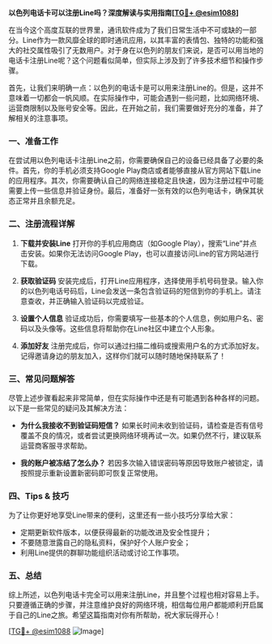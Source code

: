 **以色列电话卡可以注册Line吗？深度解读与实用指南[[TG💪+ @esim1088](https://t.me/s/esim1088)]**

在当今这个高度互联的世界里，通讯软件成为了我们日常生活中不可或缺的一部分。Line作为一款风靡全球的即时通讯应用，以其丰富的表情包、独特的功能和强大的社交属性吸引了无数用户。对于身在以色列的朋友们来说，是否可以用当地的电话卡注册Line呢？这个问题看似简单，但实际上涉及到了许多技术细节和操作步骤。

首先，让我们来明确一点：以色列的电话卡是可以用来注册Line的。但是，这并不意味着一切都会一帆风顺。在实际操作中，可能会遇到一些问题，比如网络环境、运营商限制以及账号安全等。因此，在开始之前，我们需要做好充分的准备，并了解相关的注意事项。

### 一、准备工作

在尝试用以色列电话卡注册Line之前，你需要确保自己的设备已经具备了必要的条件。首先，你的手机必须支持Google Play商店或者能够直接从官方网站下载Line的应用程序。其次，你需要确认自己的网络连接稳定且快速，因为注册过程中可能需要上传一些信息并验证身份。最后，准备好一张有效的以色列电话卡，确保其状态正常并且余额充足。

### 二、注册流程详解

1. **下载并安装Line**
   打开你的手机应用商店（如Google Play），搜索“Line”并点击安装。如果你无法访问Google Play，也可以直接访问Line的官方网站进行下载。

2. **获取验证码**
   安装完成后，打开Line应用程序，选择使用手机号码登录。输入你的以色列电话号码后，Line会发送一条包含验证码的短信到你的手机上。请注意查收，并正确输入验证码以完成验证。

3. **设置个人信息**
   验证成功后，你需要填写一些基本的个人信息，例如用户名、密码以及头像等。这些信息将帮助你在Line社区中建立个人形象。

4. **添加好友**
   注册完成后，你可以通过扫描二维码或搜索用户名的方式添加好友。记得邀请身边的朋友加入，这样你们就可以随时随地保持联系了！

### 三、常见问题解答

尽管上述步骤看起来非常简单，但在实际操作中还是有可能遇到各种各样的问题。以下是一些常见的疑问及其解决方法：

- **为什么我接收不到验证码短信？**
  如果长时间未收到验证码，请检查是否有信号覆盖不良的情况，或者尝试更换网络环境再试一次。如果仍然不行，建议联系运营商客服寻求帮助。

- **我的账户被冻结了怎么办？**
  若因多次输入错误密码等原因导致账户被锁定，请按照提示重新设置新密码即可恢复正常使用。

### 四、Tips & 技巧

为了让你更好地享受Line带来的便利，这里还有一些小技巧分享给大家：
- 定期更新软件版本，以便获得最新的功能改进及安全性提升；
- 不要随意泄露自己的隐私资料，保护好个人账户安全；
- 利用Line提供的群聊功能组织活动或讨论工作事项。

### 五、总结

综上所述，以色列电话卡完全可以用来注册Line，并且整个过程也相对容易上手。只要遵循正确的步骤，并注意维护良好的网络环境，相信每位用户都能顺利开启属于自己的Line之旅。希望这篇指南对你有所帮助，祝大家玩得开心！

[[TG💪+ @esim1088](https://t.me/s/esim1088) ![Image](https://i.postimg.cc/4NQfJmqS/Snipaste-2025-05-13-00-14-12.png)]